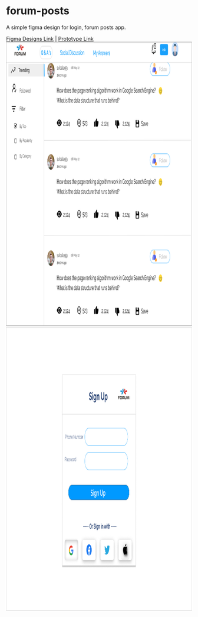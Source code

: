 # forum-posts
A simple figma design for login, forum posts app.

[Figma Designs Link](https://www.figma.com/file/vli8kq1iNYDEjX9rlAAeRM/Vayuz)  | 
[Prototype Link](https://www.figma.com/proto/vli8kq1iNYDEjX9rlAAeRM/Vayuz?node-id=0%3A1&scaling=min-zoom&page-id=0%3A1&starting-point-node-id=1%3A2)
<img src="https://raw.githubusercontent.com/vnarayananbe/forum-posts/main/POSTS.jpg" width="1024" height="768"/>
<img src="https://raw.githubusercontent.com/vnarayananbe/forum-posts/main/SIGN%20IN%20PAGE.jpg" width="1024" height="768"/>


